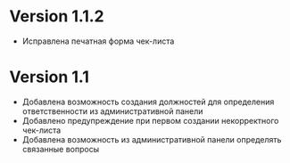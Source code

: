 # Version 1.1.2

- Исправлена печатная форма чек-листа

# Version 1.1

- Добавлена возможность создания должностей для определения ответственности из административной панели
- Добавлено предупреждение при первом создании некорректного чек-листа
- Добавлена возможность из административной панели определять связанные вопросы 